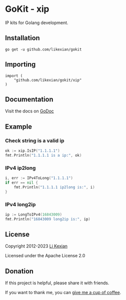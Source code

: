 # GoKit - xip

IP kits for Golang development.

## Installation

    go get -u github.com/likexian/gokit

## Importing

    import (
        "github.com/likexian/gokit/xip"
    )

## Documentation

Visit the docs on [GoDoc](https://godoc.org/github.com/likexian/gokit/xip)

## Example

### Check string is a valid ip

```go
ok := xip.IsIP("1.1.1.1")
fmt.Println("1.1.1.1 is a ip:", ok)
```

### IPv4 ip2long

```go
i, err := IPv4ToLong("1.1.1.1")
if err == nil {
    fmt.Println("1.1.1.1 ip2long is:", i)
}
```

### IPv4 long2ip

```go
ip := LongToIPv4(16843009)
fmt.Println("16843009 long2ip is:", ip)
```

## License

Copyright 2012-2023 [Li Kexian](https://www.likexian.com/)

Licensed under the Apache License 2.0

## Donation

If this project is helpful, please share it with friends.

If you want to thank me, you can [give me a cup of coffee](https://www.likexian.com/donate/).
